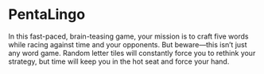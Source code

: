 # PentaLingo
In this fast-paced, brain-teasing game, your mission is to craft five words while racing against time and your opponents. But beware—this isn’t just any word game. Random letter tiles will constantly force you to rethink your strategy, but time will keep you in the hot seat and force your hand.
